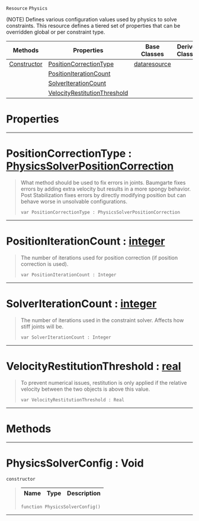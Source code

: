  `Resource` `Physics`



(NOTE) Defines various configuration values used by physics to solve constraints. This resource defines a tiered set of properties that can be overridden global or per constraint type.

|Methods|Properties|Base Classes|Derived Classes|
|---|---|---|---|
|[ Constructor](https://github.com/ZilchEngine/ZilchDocs/blob/master/code_reference/class_reference/physicssolverconfig.markdown#physicssolverconfig-void)|[ PositionCorrectionType](https://github.com/ZilchEngine/ZilchDocs/blob/master/code_reference/class_reference/physicssolverconfig.markdown#positioncorrectiontype-z)|[dataresource](https://github.com/ZilchEngine/ZilchDocs/blob/master/code_reference/class_reference/dataresource.markdown)| |
| |[ PositionIterationCount](https://github.com/ZilchEngine/ZilchDocs/blob/master/code_reference/class_reference/physicssolverconfig.markdown#positioniterationcount-z)| | |
| |[ SolverIterationCount](https://github.com/ZilchEngine/ZilchDocs/blob/master/code_reference/class_reference/physicssolverconfig.markdown#solveriterationcount-zer)| | |
| |[ VelocityRestitutionThreshold](https://github.com/ZilchEngine/ZilchDocs/blob/master/code_reference/class_reference/physicssolverconfig.markdown#velocityrestitutionthres)| | |


 #  Properties


---  
 #  PositionCorrectionType : [PhysicsSolverPositionCorrection](https://github.com/ZilchEngine/ZilchDocs/blob/master/code_reference/enum_reference.markdown#physicssolverpositioncorrection)

> What method should be used to fix errors in joints. Baumgarte fixes errors by adding extra velocity but results in a more spongy behavior. Post Stabilization fixes errors by directly modifying position but can behave worse in unsolvable configurations.
> ``` lang=cpp, name=Nada
> var PositionCorrectionType : PhysicsSolverPositionCorrection


---  
 #  PositionIterationCount : [integer](https://github.com/ZilchEngine/ZilchDocs/blob/master/code_reference/nada_base_types/integer.markdown)

> The number of iterations used for position correction (if position correction is used).
> ``` lang=cpp, name=Nada
> var PositionIterationCount : Integer


---  
 #  SolverIterationCount : [integer](https://github.com/ZilchEngine/ZilchDocs/blob/master/code_reference/nada_base_types/integer.markdown)

> The number of iterations used in the constraint solver. Affects how stiff joints will be.
> ``` lang=cpp, name=Nada
> var SolverIterationCount : Integer


---  
 #  VelocityRestitutionThreshold : [real](https://github.com/ZilchEngine/ZilchDocs/blob/master/code_reference/nada_base_types/real.markdown)

> To prevent numerical issues, restitution is only applied if the relative velocity between the two objects is above this value.
> ``` lang=cpp, name=Nada
> var VelocityRestitutionThreshold : Real


---  
 #  Methods


---  
 #  PhysicsSolverConfig : Void

 `constructor`

> 
> |Name|Type|Description|
> |---|---|---|
> ``` lang=cpp, name=Nada
> function PhysicsSolverConfig()
> ``` 


---  
 

 